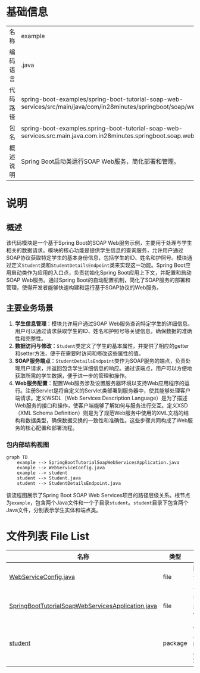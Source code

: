 # 基础信息

|      |      |
|------|------|
| 名称 | example |
| 编码语言 | .java |
| 代码路径 | spring-boot-examples/spring-boot-tutorial-soap-web-services/src/main/java/com/in28minutes/springboot/soap/web/services/example |
| 包名 | spring-boot-examples.spring-boot-tutorial-soap-web-services.src.main.java.com.in28minutes.springboot.soap.web.services.example |
| 概述说明 | Spring Boot启动类运行SOAP Web服务，简化部署和管理。 |

# 说明

## 概述
该代码模块是一个基于Spring Boot的SOAP Web服务示例，主要用于处理与学生相关的数据请求。模块的核心功能是提供学生信息的查询服务，允许用户通过SOAP协议获取特定学生的基本身份信息，包括学生的ID、姓名和护照号。模块通过定义`Student`类和`StudentDetailsEndpoint`类来实现这一功能。Spring Boot应用启动类作为应用的入口点，负责初始化Spring Boot应用上下文，并配置和启动SOAP Web服务。通过Spring Boot的自动配置机制，简化了SOAP服务的部署和管理，使得开发者能够快速构建和运行基于SOAP协议的Web服务。

## 主要业务场景
1. **学生信息管理**：模块允许用户通过SOAP Web服务查询特定学生的详细信息。用户可以通过请求获取学生的ID、姓名和护照号等关键信息，确保数据的准确性和完整性。
2. **数据访问与修改**：`Student`类定义了学生的基本属性，并提供了相应的getter和setter方法，便于在需要时访问和修改这些属性的值。
3. **SOAP服务端点**：`StudentDetailsEndpoint`类作为SOAP服务的端点，负责处理用户请求，并返回包含学生详细信息的响应。通过该端点，用户可以方便地获取所需的学生数据，便于进一步的管理和操作。
4. **Web服务配置**：配置Web服务涉及设置服务器环境以支持Web应用程序的运行。注册Servlet是将自定义的Servlet类部署到服务器中，使其能够处理客户端请求。定义WSDL（Web Services Description Language）是为了描述Web服务的接口和操作，使客户端能够了解如何与服务进行交互。定义XSD（XML Schema Definition）则是为了规范Web服务中使用的XML文档的结构和数据类型，确保数据交换的一致性和准确性。这些步骤共同构成了Web服务的核心配置和部署流程。


### 包内部结构视图

```mermaid
graph TD
    example --> SpringBootTutorialSoapWebServicesApplication.java
    example --> WebServiceConfig.java
    example --> student
    student --> Student.java
    student --> StudentDetailsEndpoint.java
```

该流程图展示了Spring Boot SOAP Web Services项目的路径层级关系。根节点为`example`，包含两个Java文件和一个子目录`student`。`student`目录下包含两个Java文件，分别表示学生实体和端点类。

# 文件列表 File List

| 名称   | 类型  | 说明 |
|-------|------|-------------|
| [WebServiceConfig.java](WebServiceConfig.md) | file | 配置Web服务，注册Servlet，定义WSDL和XSD。 |
| [SpringBootTutorialSoapWebServicesApplication.java](SpringBootTutorialSoapWebServicesApplication.md) | file | Spring Boot启动类，运行SOAP Web服务。 |
| [student](student/_module.md) | package | Java类Student定义id、name、passportNumber属性，提供构造和访问方法。 |


